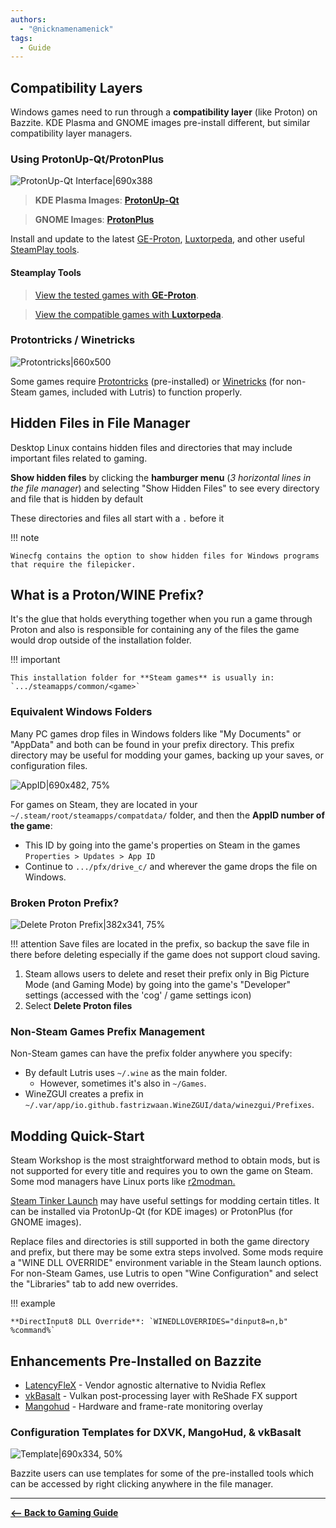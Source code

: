 ```yaml
---
authors:
  - "@nicknamenamenick"
tags:
  - Guide
---
```


<!-- ANCHOR: METADATA -->
<!--{"url_discourse": "https://universal-blue.discourse.group/docs?topic=2657", "fetched_at": "2024-09-03 16:43:07.954041+00:00"}-->
<!-- ANCHOR_END: METADATA -->

## Compatibility Layers

Windows games need to run through a **compatibility layer** (like Proton) on Bazzite. KDE Plasma and GNOME images pre-install different, but similar compatibility layer managers.

### Using ProtonUp-Qt/ProtonPlus

![ProtonUp-Qt Interface|690x388](../img/ProtonUp-Qt_Interface.png)

> **KDE Plasma Images**: [**ProtonUp-Qt**](https://davidotek.github.io/protonup-qt/)


> **GNOME Images**: [**ProtonPlus**](https://github.com/Vysp3r/protonplus)

Install and update to the latest [GE-Proton](https://github.com/GloriousEggroll/proton-ge-custom), [Luxtorpeda](https://github.com/luxtorpeda-dev/luxtorpeda), and other useful [SteamPlay tools](https://steamcommunity.com/games/221410/announcements/detail/1696055855739350561).

#### Steamplay Tools

> [View the tested games with **GE-Proton**](https://github.com/GloriousEggroll/proton-ge-custom/blob/master/README.md#tested-games).


> [View the compatible games with **Luxtorpeda**](https://luxtorpeda-dev.github.io/packages).

### Protontricks / Winetricks

![Protontricks|660x500](../img/Protontricks.png)

Some games require [Protontricks](https://github.com/Matoking/protontricks) (pre-installed) or [Winetricks](https://github.com/Winetricks/winetricks) (for non-Steam games, included with Lutris) to function properly.

## Hidden Files in File Manager

Desktop Linux contains hidden files and directories that may include important files related to gaming.

**Show hidden files** by clicking the **hamburger menu** (_3 horizontal lines in the file manager_) and selecting "Show Hidden Files" to see every directory and file that is hidden by default

These directories and files all start with a `.` before it

!!! note

    Winecfg contains the option to show hidden files for Windows programs that require the filepicker.

## What is a Proton/WINE Prefix?

It's the glue that holds everything together when you run a game through Proton and also is responsible for containing any of the files the game would drop outside of the installation folder.

!!! important
    
    This installation folder for **Steam games** is usually in: `.../steamapps/common/<game>`

### Equivalent Windows Folders

Many PC games drop files in Windows folders like "My Documents" or "AppData" and both can be found in your prefix directory. This prefix directory may be useful for modding your games, backing up your saves, or configuration files.

![AppID|690x482, 75%](../img/Steam_AppID.png)

For games on Steam, they are located in your `~/.steam/root/steamapps/compatdata/` folder, and then the **AppID number of the game**:

- This ID by going into the game's properties on Steam in the games `Properties > Updates > App ID`
- Continue to `.../pfx/drive_c/` and wherever the game drops the file on Windows.

### Broken Proton Prefix?

![Delete Proton Prefix|382x341, 75%](../img/Steam_Delete_Prefix.png)

!!! attention
    Save files are located in the prefix, so backup the save file in there before deleting especially if the game does not support cloud saving.

1. Steam allows users to delete and reset their prefix only in Big Picture Mode (and Gaming Mode) by going into the game's "Developer" settings (accessed with the 'cog' / game settings icon)
2. Select **Delete Proton files**

### Non-Steam Games Prefix Management

Non-Steam games can have the prefix folder anywhere you specify:

- By default Lutris uses `~/.wine` as the main folder.
  - However, sometimes it's also in `~/Games`.
- WineZGUI creates a prefix in `~/.var/app/io.github.fastrizwaan.WineZGUI/data/winezgui/Prefixes`.

## Modding Quick-Start

Steam Workshop is the most straightforward method to obtain mods, but is not supported for every title and requires you to own the game on Steam. Some mod managers have Linux ports like [r2modman.](https://github.com/ebkr/r2modmanPlus)

[Steam Tinker Launch](https://github.com/sonic2kk/steamtinkerlaunch) may have useful settings for modding certain titles. It can be installed via ProtonUp-Qt (for KDE images) or ProtonPlus (for GNOME images).

Replace files and directories is still supported in both the game directory and prefix, but there may be some extra steps involved.  Some mods require a "WINE DLL OVERRIDE" environment variable in the Steam launch options.  For non-Steam Games, use Lutris to open "Wine Configuration" and select the "Libraries" tab to add new overrides.

!!! example
    
    **DirectInput8 DLL Override**: `WINEDLLOVERRIDES="dinput8=n,b" %command%`

## Enhancements Pre-Installed on Bazzite

- [LatencyFleX](https://github.com/ishitatsuyuki/LatencyFleX) - Vendor agnostic alternative to Nvidia Reflex
- [vkBasalt](https://github.com/DadSchoorse/vkBasalt) - Vulkan post-processing layer with ReShade FX support
- [Mangohud](https://github.com/flightlessmango/Mangohud) - Hardware and frame-rate monitoring overlay

### Configuration Templates for DXVK, MangoHud, & vkBasalt

![Template|690x334, 50%](../img/DXVK_Mango_VkBasalt_templ.png)

Bazzite users can use templates for some of the pre-installed tools which can be accessed by right clicking anywhere in the file manager.

<hr>

[**<-- Back to Gaming Guide**](./index.md)
